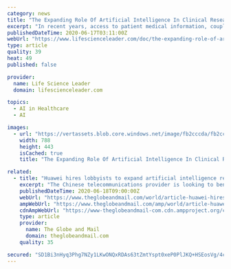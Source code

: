 ```yaml
---
category: news
title: "The Expanding Role Of Artificial Intelligence In Clinical Research"
excerpt: "In recent years, access to patient medical information, coupled with rapid advancements in data analytics tools and technologies, has significantly altered many areas of healthcare, from early-stage discovery and research to patient treatment."
publishedDateTime: 2020-06-17T03:11:00Z
webUrl: "https://www.lifescienceleader.com/doc/the-expanding-role-of-artificial-intelligence-in-clinical-research-0001"
type: article
quality: 39
heat: 49
published: false

provider:
  name: Life Science Leader
  domain: lifescienceleader.com

topics:
  - AI in Healthcare
  - AI

images:
  - url: "https://vertassets.blob.core.windows.net/image/fb2cccda/fb2cccda-ba52-468d-9c54-81672cab0058/istock_1180529694.jpg"
    width: 788
    height: 443
    isCached: true
    title: "The Expanding Role Of Artificial Intelligence In Clinical Research"

related:
  - title: "Huawei hires lobbyists to expand artificial intelligence research in Canada"
    excerpt: "The Chinese telecommunications provider is looking to benefit from Canadian expertise in a branch of computing science vital to tech companies and to China"
    publishedDateTime: 2020-06-18T09:00:00Z
    webUrl: "https://www.theglobeandmail.com/world/article-huawei-hires-lobbyists-to-expand-artificial-intelligence-research-in/"
    ampWebUrl: "https://www.theglobeandmail.com/amp/world/article-huawei-hires-lobbyists-to-expand-artificial-intelligence-research-in/"
    cdnAmpWebUrl: "https://www-theglobeandmail-com.cdn.ampproject.org/c/s/www.theglobeandmail.com/amp/world/article-huawei-hires-lobbyists-to-expand-artificial-intelligence-research-in/"
    type: article
    provider:
      name: The Globe and Mail
      domain: theglobeandmail.com
    quality: 35

secured: "SD1Bi3nHyq3Phg7NZy1LKwONQxRDAs63tZmtYspt0xeP0PlJKQ+HSEosVg/4c2fgLQTHCkZd1ZsNukKA7pWCaV9wAIp9XLOXLnR7K8LvRD/1PwK8Ls1J5so9znDrAOye0xIxusW49knnDAWdmuSK+CW/FC62JESjDrXVN56X8710HJjNwPbAMWC7jePucdB7D/ZV7KoFASyL/wKNpKKU/nfkKJKLZ3gT0shklDPlQT6aLI9xtWjmj18jUG65GB6DSO9tfC1d0Gxrsg+Iol3KhjTMvZspRhScdXcugwT2SdmXEGn6e3DaKwsaDGBxLLbY1P1vB3inFImHDsc1QjkQ6A==;0AiDkOHUaNJLAHNMYQZbPQ=="
---
```


